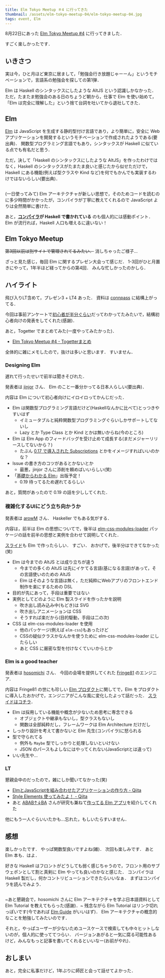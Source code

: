 ```yaml
---
title: Elm Tokyo Meetup ＃4 に行ってきた
thumbnail: /assets/elm-tokyo-meetup-04/elm-tokyo-meetup-04.jpg
tags: event, Elm
---
```


8月22日にあった [Elm Tokyo Meetup \#4](https://elm-tokyo.connpass.com/event/62355/) に行ってきました．

すごく楽しかったです．

## いきさつ

実は今，ひと月ほど東京に居まして，「勉強会行き放題じゃーーん」というモチベーションで，言語系の勉強会を探しての第1弾．

Elm は Haskell のシンタックスにしたような AltJS という認識しかなかった．
ただ，たまたま勉強会のある日のちょうど朝から，仕事で Elm を使い始めて，「Elm は完全に理解した」という捨て台詞を吐いてから退社してきた．

## Elm

[Elm](http://elm-lang.org/) は JavaScript を生成する静的型付け言語であり，より簡単に，安全に Web アプリケーションを開発するというモチベーションで作成されたようである(要出典)．
関数型プログラミング言語でもあり，シンタックスが Haskell に似ている点でも有名だと思う．

ただ，決して「Haskell のシンタックスにしたような AltJS」を作ったわけではなく，Haskell のシンタックスがたまたま良いと感じたから似せただけで，Haskell にある機能(例えば型クラスや Kind など)を何でもかんでも実装するわけではないらしい(要出典)．

##

(一日使ってみて) Elm アーキテクチャが新しい思想で，そのためコードを読むのに多少時間がかかったが，コンパイラが丁寧に教えてくれるので JavaScript よりは全然簡単に書けた．

あと，**[コンパイラ](https://github.com/elm-lang/elm-compiler)が Haskell で書かれている** のも個人的には感動ポイント．
Elm が流行れば，Haskell 人口も増えるに違いない！

## Elm Tokyo Meetup

~~第3回以前は別サイトで管理されてるみたい．~~ 消しちゃったご様子...

ざっと見た感じ，毎回 Elm に関するプレゼン大会って感じだ．
1-3回がひと月置きにやって，1年半ほど経ってからの第4回．
みんな忙しかったのかしら．

## ハイライト

飛び入りLT含めて，プレゼン3 + LT4 あった．
資料は [connpass](https://elm-tokyo.connpass.com/event/62355/presentation/) に結構上がってる．

今回は事前アンケートで[初心者が半分ぐらい](https://twitter.com/arowM_/status/895086690116616192)だってわかってたみたいで，結構初心者向けの発表をしてくれた(感謝)．

あと，Togetter でまとめてみた(一度やってみたかった)．

- [Elm Tokyo Meetup #4 - Togetterまとめ](https://togetter.com/li/1143310)

全体的に雑にメモしたので，抜けは多いと思います．
すいません．

### Designing Elm

遅れて行ったせいで前半は聞きそびれた．

発表者は [jinjor](https://twitter.com/jinjor) さん．
Elm のこと一番分かってる日本人らしい(要出典)．

内容は Elm について初心者向けにイロイロってかんじだった．

- Elm は関数型プログラミング言語だけど(Haskellなんかに比べて)とっつきやすいはず
    - イミュータブルと純粋関数型プログラミングぐらいしかサポートしてないし
    - Lazy とか Type Class とか Kind とかは無いからね(今のところ)
- Elm は Elm App のフィードバッグを受け止めて成長する(まだメジャーリリースしてないから？)
    - たぶん [0.17 で導入された Subscriptions](http://qiita.com/chuck0523/items/28b07968a941d8d493d2) とかをイメージすればいいのかな？
- Issue の書き方のコツがあるとかないとか
    - 最悪，jinjor さんに添削を頼めばいいらしい(笑)
- 「[基礎からわかる Elm](https://www.amazon.co.jp/dp/4863542224)」出版予定！
    - 0.19 待ってるため遅れてるらしい

あと，質問があったので 0.19 の話を少ししてくれた．

### 複雑化するUIにどう立ち向かうか

発表者は [arowM](https://twitter.com/arowM_) さん．
Haskeller でもある気がする．

内容は，前半は Elm の思想についてで，後半は [elm-css-modules-loader](https://github.com/cultureamp/elm-css-modules-loader) パッケージの話を前半の思想と実例を合わせて説明してくれた．

[スライド](https://arowm.github.io/elm-tokyo4/presentation/ )も Elm で作ったらしい．
すごい．
おかげで，後半分はできてなかった(笑)

- Elm は今までの AltJS とは成り立ちが違う
    - 今までの多くの AltJS は先にイケてる言語(基になる言語)があって，その言語使いのための AltJS
    - Elm はそのような言語は無く，ただ純粋にWebアプリのフロントエンド制作を楽にするための DSL
- 目的が先にあって，手段は重要ではない
- 実例としてどのように Elm 製スライドを作ったかを説明
    - 吹き出し読み込み中(もどき)は SVG
    - 吹き出しアニメーションは CSS
    - そうすれば楽だから(目的駆動，手段は二の次)
- CSS は elm-css-modules-loader を使用
    - 他のパッケージ(例えば `elm-css`)もあったけど
    - CSSの疑似クラスかなんかを使うために elm-css-modules-loader にしたらしい
    - あと CSS に厳密な型を付けなくていいからとか

### Elm is a good teacher

発表者は [hosomichi](https://twitter.com/jshosomichi) さん．
今回の会場を提供してくれた [Fringe81](http://www.fringe81.com/) のエンジニア．

内容は Fringe81 の世にも珍しい [Elm プロダクト](http://fringeneer.hatenablog.com/entry/2017/07/25/225907)に関してで，Elm をプロダクトに導入したおかげで，エンジニアがこんな風に変化したよって話だった．
[スライドはコチラ](https://speakerdeck.com/hosomichi/elm-is-a-good-teacher)．

- Elm は採用している機能や概念が少ないため思考に専念できる
    - オブジェクトや継承もないし，型クラスもないし
    - 関数は全部純粋だし，フレームワークは Elm Architecture だけだし
- しっかり設計を考えて書かないと Elm 先生(コンパイラ)に怒られる
- 型で守られてる
    - 例外も `Maybe` 型でしっかりと処理しないといけない
    - JSON のパースもよしなにはやってくれない(JavaScriptとは違って)
- いい先生や...

### LT

懇親会中のだったので，雑にしか聞いてなかった(笑)

- [ElmとJavaScriptを組み合わせたアプリケーションの作り方 - Qiita](http://qiita.com/boiyaa/items/c5670817f17938b7a755)
- [Style Elements 使ってみたよ！ - Qiita](http://qiita.com/miyamo_madoka/items/7aa9ccf8a3d1d44e9a53)
- あと [ABAB↑↓BA](https://twitter.com/ababupdownba) さんが研究も兼ねて[作ってる Elm アプリ](https://github.com/ababup1192?tab=repositories&q=&type=&language=elm)を紹介してくれた

他にもう一人ぐらいいたかも...忘れた，もしいたらすいません．

## 感想

楽しかったです．
やっぱ関数型良いですよね(雑)．
次回も楽しみです．
あと Elm 本も．はよ．

好きな Haskell はフロントがどうしても弱く感じちゃうので，フロント用のサブウェポンとして割と真剣に Elm やっても良いのかなと感じた．
コンパイラは Haskell 製だし，何かコントリビューションできたらいいなぁ．
まずはコンパイラを読んでみよう．

##

~あと懇親会で，hosomichi さんに Elm アーキテクチャを学ぶ日本語資料として Elm Tutorial を教えてもらった(感謝)．~ 残念ながら Elm Tutorial はリンク切れっぽいです(今であれば [Elm Guide](https://guide.elm-lang.jp/) がいいはず)．
Elm アーキテクチャの概念的なことを勉強してみたいのです．

それと，やっぱユーザーが少ないためユースケースで検索しても中々ヒットしないのが，個人的に使っててつらい．
バージョンあがると一気に腐る可能性あるけど，みんなもっと記事を書いてくれるといいなー(お前がやれ)．

## おしまい

あと，完全に私事だけど，1年ぶりに師匠と会って話せてよかった．
